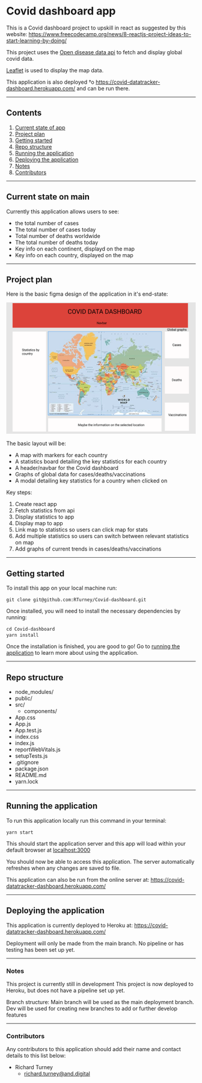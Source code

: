# Covid dashboard app

This is a Covid dashboard project to upskill in react as suggested by this website:
https://www.freecodecamp.org/news/8-reactjs-project-ideas-to-start-learning-by-doing/

This project uses the [Open disease data api](https://disease.sh/) to fetch and display global covid data.

[Leaflet](https://leafletjs.com/index.html) is used to display the map data.

This application is also deployed †o https://covid-datatracker-dashboard.herokuapp.com/ and can be run there.

---

## Contents

1. [Current state of app](#Current-state-on-main)
2. [Project plan](#Project-plan)
3. [Getting started](#Getting-started)
4. [Repo structure](#Repo-structure)
5. [Running the application](#Running-the-application)
6. [Deploying the application](#Deploying-the-application)
7. [Notes](#Notes)
8. [Contributors](#Contributors)

---

## Current state on main

Currently this application allows users to see:

- the total number of cases
- The total number of cases today
- Total number of deaths worldwide
- The total number of deaths today
- Key info on each continent, displayd on the map
- Key info on each country, displayed on the map

---

## Project plan

Here is the basic figma design of the application in it's end-state:

<img src='public/Covid-dashboard.png'>

The basic layout will be:

- A map with markers for each country
- A statistics board detailing the key statistics for each country
- A header/navbar for the Covid dashboard
- Graphs of global data for cases/deaths/vaccinations
- A modal detailing key statistics for a country when clicked on

Key steps:

1. Create react app
2. Fetch statistics from api
3. Display statistics to app
4. Display map to app
5. Link map to statistics so users can click map for stats
6. Add multiple statistics so users can switch between relevant statistics on map
7. Add graphs of current trends in cases/deaths/vaccinations

---

## Getting started

To install this app on your local machine run:

```
git clone git@github.com:RTurney/Covid-dashboard.git
```

Once installed, you will need to install the necessary dependencies by running:

```
cd Covid-dashboard
yarn install
```

Once the installation is finished, you are good to go!
Go to [running the application](#running-the-application) to learn more about using the application.

---

## Repo structure

- node_modules/
- public/
- src/
  - components/
- App.css
- App.js
- App.test.js
- index.css
- index.js
- reportWebVitals.js
- setupTests.js
- .gitignore
- package.json
- README.md
- yarn.lock

---

## Running the application

To run this application locally run this command in your terminal:

```
yarn start
```

This should start the application server and this app will load within your default browser at [localhost:3000](http://localhost:3000)

You should now be able to access this application. The server automatically refreshes when any changes are saved to file.

This application can also be run from the online server at:
https://covid-datatracker-dashboard.herokuapp.com/

---

## Deploying the application

This application is currently deployed to Heroku at:
https://covid-datatracker-dashboard.herokuapp.com/

Deployment will only be made from the main branch.
No pipeline or has testing has been set up yet.

---

### Notes

This project is currently still in development
This project is now deployed to Heroku, but does not have a pipeline set up yet.

Branch structure:
Main branch will be used as the main deployment branch.
Dev will be used for creating new branches to add or further develop features

---

### Contributors

Any contributors to this application should add their name and contact details to this list below:

- Richard Turney
  - richard.turney@and.digital
